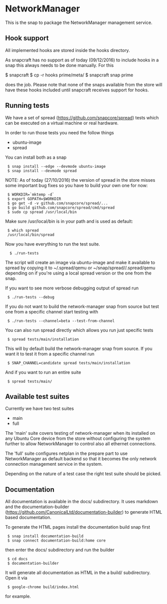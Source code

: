 # NetworkManager

This is the snap to package the NetworkManager management service.

## Hook support

All implemented hooks are stored inside the hooks directory.

As snapcraft has no support as of today (09/12/2016) to include
hooks in a snap this always needs to be done manually. For this

$ snapcraft
$ cp -r hooks prime/meta/
$ snapcraft snap prime

does the job. Please note that none of the snaps available from the
store will have these hooks included until snapcraft receives
support for hooks.

## Running tests

We have a set of spread (https://github.com/snapcore/spread) tests which
can be executed on a virtual machine or real hardware.

In order to run those tests you need the follow things

 * ubuntu-image
 * spread

 You can install both as a snap

```
 $ snap install --edge --devmode ubuntu-image
 $ snap install --devmode spread
```

NOTE: As of today (27/10/2016) the version of spread in the store misses
some important bug fixes so you have to build your own one for now:

```
 $ WORKDIR=`mktemp -d`
 $ export GOPATH=$WORKDIR
 $ go get -d -v github.com/snapcore/spread/...
 $ go build github.com/snapcore/spread/cmd/spread
 $ sudo cp spread /usr/local/bin
```

Make sure /usr/local/bin is in your path and is used as default:

```
 $ which spread
 /usr/local/bin/spread
```

Now you have everything to run the test suite.

```
  $ ./run-tests
```

The script will create an image via ubuntu-image and make it available
to spread by copying it to ~/.spread/qemu or ~/snap/spread/<version>/.spread/qemu
depending on if you're using a local spread version or the one from the
snap.

If you want to see more verbose debugging output of spread run

```
 $ ./run-tests --debug
```

If you do not want to build the network-manager snap from source but test one
from a specific channel start testing with

```
 $ ./run-tests --channel=beta --test-from-channel
```

You can also run spread directly which allows you run just specific tests

```
 $ spread tests/main/installation
```

This will by default build the network-manager snap from source. If you
want it to test it from a specific channel run

```
 $ SNAP_CHANNEL=candidate spread tests/main/installation
```

And if you want to run an entire suite

```
 $ spread tests/main/
```

## Available test suites

Currently we have two test suites

 * main
 * full

The 'main' suite covers testing of network-manager when its installed on
any Ubuntu Core device from the store without configuring the system
further to allow NetworkManager to control also all ethernet connections.

The 'full' suite configures netplan in the prepare part to use NetworkManager
as default backend so that it becomes the only network connection
management service in the system.

Depending on the nature of a test case the right test suite should be
picked.

## Documentation

All documentation is available in the docs/ subdirectory. It uses markdown
and the documentation-builder (<https://github.com/CanonicalLtd/documentation-builder>)
to generate HTML based documentation.

To generate the HTML pages install the documentation build snap first

```
 $ snap install documentation-build
 $ snap connect documentation-build:home core
```

then enter the docs/ subdirectory and run the builder

```
 $ cd docs
 $ documentation-builder
```

It will generate all documentation as HTML in the a build/ subdirectory. Open
it via

```
 $ google-chrome build/index.html
```

for example.
